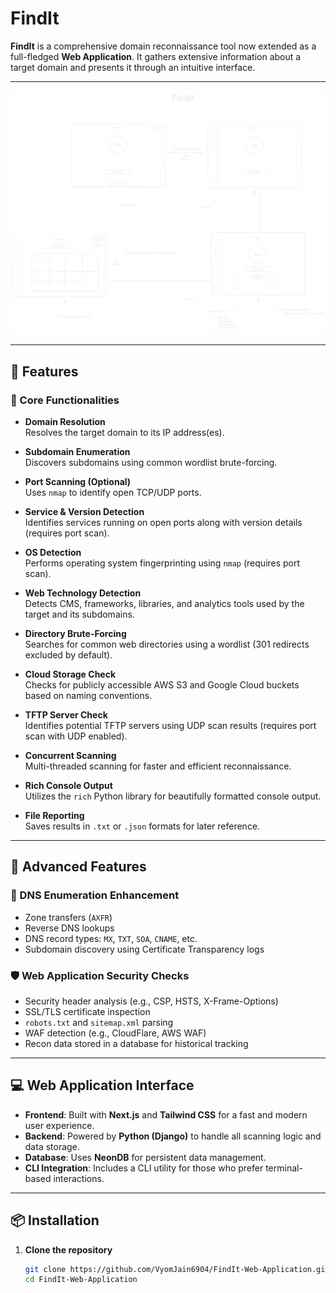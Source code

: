 # FindIt

**FindIt** is a comprehensive domain reconnaissance tool now extended as a full-fledged **Web Application**. It gathers extensive information about a target domain and presents it through an intuitive interface.

---

![Structure](/Public/diagram-FindIt.png)

---

## 🌟 Features

### 🧠 Core Functionalities

-   **Domain Resolution**  
    Resolves the target domain to its IP address(es).

-   **Subdomain Enumeration**  
    Discovers subdomains using common wordlist brute-forcing.

-   **Port Scanning (Optional)**  
    Uses `nmap` to identify open TCP/UDP ports.

-   **Service & Version Detection**  
    Identifies services running on open ports along with version details (requires port scan).

-   **OS Detection**  
    Performs operating system fingerprinting using `nmap` (requires port scan).

-   **Web Technology Detection**  
    Detects CMS, frameworks, libraries, and analytics tools used by the target and its subdomains.

-   **Directory Brute-Forcing**  
    Searches for common web directories using a wordlist (301 redirects excluded by default).

-   **Cloud Storage Check**  
    Checks for publicly accessible AWS S3 and Google Cloud buckets based on naming conventions.

-   **TFTP Server Check**  
    Identifies potential TFTP servers using UDP scan results (requires port scan with UDP enabled).

-   **Concurrent Scanning**  
    Multi-threaded scanning for faster and efficient reconnaissance.

-   **Rich Console Output**  
    Utilizes the `rich` Python library for beautifully formatted console output.

-   **File Reporting**  
    Saves results in `.txt` or `.json` formats for later reference.

---

## 🧪 Advanced Features

### 🧬 DNS Enumeration Enhancement

-   Zone transfers (`AXFR`)
-   Reverse DNS lookups
-   DNS record types: `MX`, `TXT`, `SOA`, `CNAME`, etc.
-   Subdomain discovery using Certificate Transparency logs

### 🛡️ Web Application Security Checks

-   Security header analysis (e.g., CSP, HSTS, X-Frame-Options)
-   SSL/TLS certificate inspection
-   `robots.txt` and `sitemap.xml` parsing
-   WAF detection (e.g., CloudFlare, AWS WAF)
-   Recon data stored in a database for historical tracking

---

## 💻 Web Application Interface

-   **Frontend**: Built with **Next.js** and **Tailwind CSS** for a fast and modern user experience.
-   **Backend**: Powered by **Python (Django)** to handle all scanning logic and data storage.
-   **Database**: Uses **NeonDB** for persistent data management.
-   **CLI Integration**: Includes a CLI utility for those who prefer terminal-based interactions.

---

## 📦 Installation

1. **Clone the repository**
    ```bash
    git clone https://github.com/VyomJain6904/FindIt-Web-Application.git
    cd FindIt-Web-Application
    ```
